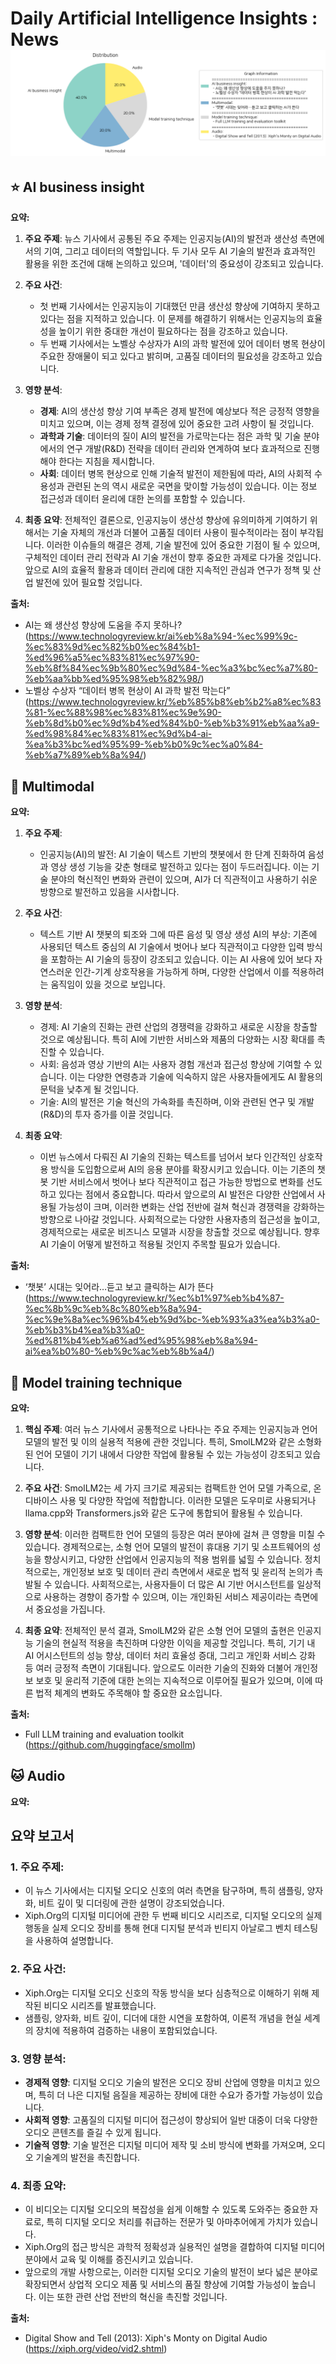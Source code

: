# Daily Artificial Intelligence Insights : News![Category Distribution Graph](news_2024-11-25.png)

## ⭐ AI business insight

**요약:**

1. **주요 주제**:
   뉴스 기사에서 공통된 주요 주제는 인공지능(AI)의 발전과 생산성 측면에서의 기여, 그리고 데이터의 역할입니다. 두 기사 모두 AI 기술의 발전과 효과적인 활용을 위한 조건에 대해 논의하고 있으며, '데이터'의 중요성이 강조되고 있습니다.

2. **주요 사건**:
   - 첫 번째 기사에서는 인공지능이 기대했던 만큼 생산성 향상에 기여하지 못하고 있다는 점을 지적하고 있습니다. 이 문제를 해결하기 위해서는 인공지능의 효율성을 높이기 위한 중대한 개선이 필요하다는 점을 강조하고 있습니다.
   - 두 번째 기사에서는 노벨상 수상자가 AI의 과학 발전에 있어 데이터 병목 현상이 주요한 장애물이 되고 있다고 밝히며, 고품질 데이터의 필요성을 강조하고 있습니다.

3. **영향 분석**:
   - **경제**: AI의 생산성 향상 기여 부족은 경제 발전에 예상보다 적은 긍정적 영향을 미치고 있으며, 이는 경제 정책 결정에 있어 중요한 고려 사항이 될 것입니다.
   - **과학과 기술**: 데이터의 질이 AI의 발전을 가로막는다는 점은 과학 및 기술 분야에서의 연구 개발(R&D) 전략을 데이터 관리와 연계하여 보다 효과적으로 진행해야 한다는 지침을 제시합니다.
   - **사회**: 데이터 병목 현상으로 인해 기술적 발전이 제한됨에 따라, AI의 사회적 수용성과 관련된 논의 역시 새로운 국면을 맞이할 가능성이 있습니다. 이는 정보 접근성과 데이터 윤리에 대한 논의를 포함할 수 있습니다.

4. **최종 요약**:
   전체적인 결론으로, 인공지능이 생산성 향상에 유의미하게 기여하기 위해서는 기술 자체의 개선과 더불어 고품질 데이터 사용이 필수적이라는 점이 부각됩니다. 이러한 이슈들의 해결은 경제, 기술 발전에 있어 중요한 기점이 될 수 있으며, 구체적인 데이터 관리 전략과 AI 기술 개선이 향후 중요한 과제로 다가올 것입니다. 앞으로 AI의 효율적 활용과 데이터 관리에 대한 지속적인 관심과 연구가 정책 및 산업 발전에 있어 필요할 것입니다.

**출처:**

 - AI는 왜 생산성 향상에 도움을 주지 못하나? (https://www.technologyreview.kr/ai%eb%8a%94-%ec%99%9c-%ec%83%9d%ec%82%b0%ec%84%b1-%ed%96%a5%ec%83%81%ec%97%90-%eb%8f%84%ec%9b%80%ec%9d%84-%ec%a3%bc%ec%a7%80-%eb%aa%bb%ed%95%98%eb%82%98/)
 - 노벨상 수상자 “데이터 병목 현상이 AI 과학 발전 막는다” (https://www.technologyreview.kr/%eb%85%b8%eb%b2%a8%ec%83%81-%ec%88%98%ec%83%81%ec%9e%90-%eb%8d%b0%ec%9d%b4%ed%84%b0-%eb%b3%91%eb%aa%a9-%ed%98%84%ec%83%81%ec%9d%b4-ai-%ea%b3%bc%ed%95%99-%eb%b0%9c%ec%a0%84-%eb%a7%89%eb%8a%94/)


## 🎉 Multimodal

**요약:**

1. **주요 주제**:
   - 인공지능(AI)의 발전: AI 기술이 텍스트 기반의 챗봇에서 한 단계 진화하여 음성과 영상 생성 기능을 갖춘 형태로 발전하고 있다는 점이 두드러집니다. 이는 기술 분야의 혁신적인 변화와 관련이 있으며, AI가 더 직관적이고 사용하기 쉬운 방향으로 발전하고 있음을 시사합니다.

2. **주요 사건**:
   - 텍스트 기반 AI 챗봇의 퇴조와 그에 따른 음성 및 영상 생성 AI의 부상: 기존에 사용되던 텍스트 중심의 AI 기술에서 벗어나 보다 직관적이고 다양한 입력 방식을 포함하는 AI 기술의 등장이 강조되고 있습니다. 이는 AI 사용에 있어 보다 자연스러운 인간-기계 상호작용을 가능하게 하며, 다양한 산업에서 이를 적용하려는 움직임이 있을 것으로 보입니다.

3. **영향 분석**:
   - 경제: AI 기술의 진화는 관련 산업의 경쟁력을 강화하고 새로운 시장을 창출할 것으로 예상됩니다. 특히 AI에 기반한 서비스와 제품의 다양화는 시장 확대를 촉진할 수 있습니다.
   - 사회: 음성과 영상 기반의 AI는 사용자 경험 개선과 접근성 향상에 기여할 수 있습니다. 이는 다양한 연령층과 기술에 익숙하지 않은 사용자들에게도 AI 활용의 문턱을 낮추게 될 것입니다.
   - 기술: AI의 발전은 기술 혁신의 가속화를 촉진하며, 이와 관련된 연구 및 개발(R&D)의 투자 증가를 이끌 것입니다.

4. **최종 요약**:
   - 이번 뉴스에서 다뤄진 AI 기술의 진화는 텍스트를 넘어서 보다 인간적인 상호작용 방식을 도입함으로써 AI의 응용 분야를 확장시키고 있습니다. 이는 기존의 챗봇 기반 서비스에서 벗어나 보다 직관적이고 접근 가능한 방법으로 변화를 선도하고 있다는 점에서 중요합니다. 따라서 앞으로의 AI 발전은 다양한 산업에서 사용될 가능성이 크며, 이러한 변화는 산업 전반에 걸쳐 혁신과 경쟁력을 강화하는 방향으로 나아갈 것입니다. 사회적으로는 다양한 사용자층의 접근성을 높이고, 경제적으로는 새로운 비즈니스 모델과 시장을 창출할 것으로 예상됩니다. 향후 AI 기술이 어떻게 발전하고 적용될 것인지 주목할 필요가 있습니다.

**출처:**

 - ‘챗봇’ 시대는 잊어라…듣고 보고 클릭하는 AI가 뜬다 (https://www.technologyreview.kr/%ec%b1%97%eb%b4%87-%ec%8b%9c%eb%8c%80%eb%8a%94-%ec%9e%8a%ec%96%b4%eb%9d%bc-%eb%93%a3%ea%b3%a0-%eb%b3%b4%ea%b3%a0-%ed%81%b4%eb%a6%ad%ed%95%98%eb%8a%94-ai%ea%b0%80-%eb%9c%ac%eb%8b%a4/)


## 🍊 Model training technique

**요약:**

1. **핵심 주제**:
   여러 뉴스 기사에서 공통적으로 나타나는 주요 주제는 인공지능과 언어 모델의 발전 및 이의 실용적 적용에 관한 것입니다. 특히, SmolLM2와 같은 소형화된 언어 모델이 기기 내에서 다양한 작업에 활용될 수 있는 가능성이 강조되고 있습니다. 

2. **주요 사건**:
   SmolLM2는 세 가지 크기로 제공되는 컴팩트한 언어 모델 가족으로, 온디바이스 사용 및 다양한 작업에 적합합니다. 이러한 모델은 도우미로 사용되거나 llama.cpp와 Transformers.js와 같은 도구에 통합되어 활용될 수 있습니다. 

3. **영향 분석**:
   이러한 컴팩트한 언어 모델의 등장은 여러 분야에 걸쳐 큰 영향을 미칠 수 있습니다. 경제적으로는, 소형 언어 모델의 발전이 휴대용 기기 및 소프트웨어의 성능을 향상시키고, 다양한 산업에서 인공지능의 적용 범위를 넓힐 수 있습니다. 정치적으로는, 개인정보 보호 및 데이터 관리 측면에서 새로운 법적 및 윤리적 논의가 촉발될 수 있습니다. 사회적으로는, 사용자들이 더 많은 AI 기반 어시스턴트를 일상적으로 사용하는 경향이 증가할 수 있으며, 이는 개인화된 서비스 제공이라는 측면에서 중요성을 가집니다.

4. **최종 요약**:
   전체적인 분석 결과, SmolLM2와 같은 소형 언어 모델의 출현은 인공지능 기술의 현실적 적용을 촉진하며 다양한 이익을 제공할 것입니다. 특히, 기기 내 AI 어시스턴트의 성능 향상, 데이터 처리 효율성 증대, 그리고 개인화 서비스 강화 등 여러 긍정적 측면이 기대됩니다. 앞으로도 이러한 기술의 진화와 더불어 개인정보 보호 및 윤리적 기준에 대한 논의는 지속적으로 이루어질 필요가 있으며, 이에 따른 법적 체계의 변화도 주목해야 할 중요한 요소입니다.

**출처:**

 - Full LLM training and evaluation toolkit (https://github.com/huggingface/smollm)


## 🐱 Audio

**요약:**

## 요약 보고서

### 1. 주요 주제:
- 이 뉴스 기사에서는 디지털 오디오 신호의 여러 측면을 탐구하며, 특히 샘플링, 양자화, 비트 깊이 및 디더링에 관한 설명이 강조되었습니다.
- Xiph.Org의 디지털 미디어에 관한 두 번째 비디오 시리즈로, 디지털 오디오의 실제 행동을 실제 오디오 장비를 통해 현대 디지털 분석과 빈티지 아날로그 벤치 테스팅을 사용하여 설명합니다.

### 2. 주요 사건:
- Xiph.Org는 디지털 오디오 신호의 작동 방식을 보다 심층적으로 이해하기 위해 제작된 비디오 시리즈를 발표했습니다.
- 샘플링, 양자화, 비트 깊이, 디더에 대한 시연을 포함하여, 이론적 개념을 현실 세계의 장치에 적용하여 검증하는 내용이 포함되었습니다.

### 3. 영향 분석:
- **경제적 영향**: 디지털 오디오 기술의 발전은 오디오 장비 산업에 영향을 미치고 있으며, 특히 더 나은 디지털 음질을 제공하는 장비에 대한 수요가 증가할 가능성이 있습니다.
- **사회적 영향**: 고품질의 디지털 미디어 접근성이 향상되어 일반 대중이 더욱 다양한 오디오 콘텐츠를 즐길 수 있게 됩니다.
- **기술적 영향**: 기술 발전은 디지털 미디어 제작 및 소비 방식에 변화를 가져오며, 오디오 기술계의 발전을 촉진합니다.

### 4. 최종 요약:
- 이 비디오는 디지털 오디오의 복잡성을 쉽게 이해할 수 있도록 도와주는 중요한 자료로, 특히 디지털 오디오 처리를 취급하는 전문가 및 아마추어에게 가치가 있습니다.
- Xiph.Org의 접근 방식은 과학적 정확성과 실용적인 설명을 결합하여 디지털 미디어 분야에서 교육 및 이해를 증진시키고 있습니다.
- 앞으로의 개발 사항으로는, 이러한 디지털 오디오 기술의 발전이 보다 넓은 분야로 확장되면서 상업적 오디오 제품 및 서비스의 품질 향상에 기여할 가능성이 높습니다. 이는 또한 관련 산업 전반의 혁신을 촉진할 것입니다.

**출처:**

 - Digital Show and Tell (2013): Xiph's Monty on Digital Audio (https://xiph.org/video/vid2.shtml)


